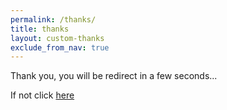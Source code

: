 ```yaml
---
permalink: /thanks/
title: thanks
layout: custom-thanks
exclude_from_nav: true
---
```


Thank you, you will be redirect in a few seconds...

If not click [here]({{site.url}})